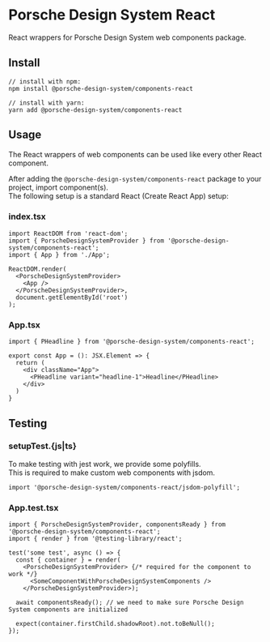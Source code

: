 # Porsche Design System React

React wrappers for Porsche Design System web components package.

## Install

```shell script
// install with npm:
npm install @porsche-design-system/components-react

// install with yarn:
yarn add @porsche-design-system/components-react
``` 

## Usage

The React wrappers of web components can be used like every other React component.

After adding the `@porsche-design-system/components-react` package to your project, import component(s).  
The following setup is a standard React (Create React App) setup:

### index.tsx

```tsx
import ReactDOM from 'react-dom';
import { PorscheDesignSystemProvider } from '@porsche-design-system/components-react';
import { App } from './App';

ReactDOM.render(
  <PorscheDesignSystemProvider>
    <App />
  </PorscheDesignSystemProvider>,
  document.getElementById('root')
);
``` 

### App.tsx

```tsx
import { PHeadline } from '@porsche-design-system/components-react';

export const App = (): JSX.Element => {
  return (
    <div className="App">
      <PHeadline variant="headline-1">Headline</PHeadline>
    </div>
  )
}
```

## Testing

### setupTest.{js|ts}

To make testing with jest work, we provide some polyfills.  
This is required to make custom web components with jsdom.

```tsx
import '@porsche-design-system/components-react/jsdom-polyfill';
```

### App.test.tsx

```tsx
import { PorscheDesignSystemProvider, componentsReady } from '@porsche-design-system/components-react';
import { render } from '@testing-library/react';

test('some test', async () => {
  const { container } = render(
    <PorscheDesignSystemProvider> {/* required for the component to work */}
      <SomeComponentWithPorscheDesignSystemComponents />
    </PorscheDesignSystemProvider>);

  await componentsReady(); // we need to make sure Porsche Design System components are initialized

  expect(container.firstChild.shadowRoot).not.toBeNull();
});
```
